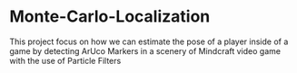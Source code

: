 # Monte-Carlo-Localization
This project focus on how we can estimate the pose of a player inside of a game by detecting ArUco Markers in a scenery of Mindcraft video game with the use of Particle Filters 
